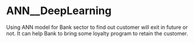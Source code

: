 # ANN__DeepLearning
Using ANN model for Bank sector to find out customer will exit in future or not. 
It can help Bank to bring some loyalty program to retain the customer.
